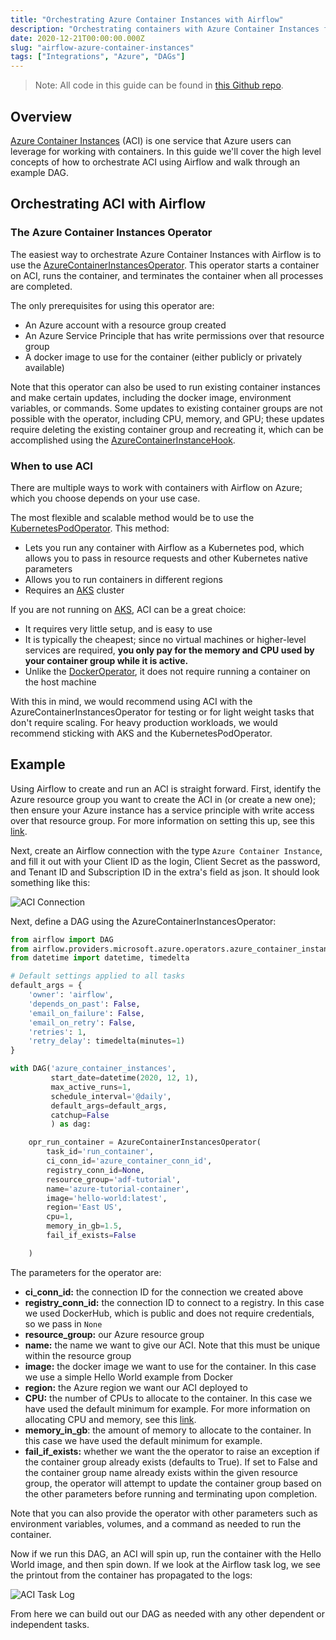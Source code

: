 ```yaml
---
title: "Orchestrating Azure Container Instances with Airflow"
description: "Orchestrating containers with Azure Container Instances from your Apache Airflow DAGs."
date: 2020-12-21T00:00:00.000Z
slug: "airflow-azure-container-instances"
tags: ["Integrations", "Azure", "DAGs"]
---
```


> Note: All code in this guide can be found in [this Github repo](https://github.com/astronomer/azure-operator-tutorials).

## Overview

[Azure Container Instances](https://azure.microsoft.com/en-us/services/container-instances/) (ACI) is one service that Azure users can leverage for working with containers. In this guide we'll cover the high level concepts of how to orchestrate ACI using Airflow and walk through an example DAG.

## Orchestrating ACI with Airflow

### The Azure Container Instances Operator

The easiest way to orchestrate Azure Container Instances with Airflow is to use the [AzureContainerInstancesOperator](https://airflow.apache.org/docs/apache-airflow/stable/_modules/airflow/contrib/operators/azure_container_instances_operator.html). This operator starts a container on ACI, runs the container, and terminates the container when all processes are completed. 

The only prerequisites for using this operator are:

- An Azure account with a resource group created
- An Azure Service Principle that has write permissions over that resource group
- A docker image to use for the container (either publicly or privately available)

Note that this operator can also be used to run existing container instances and make certain updates, including the docker image, environment variables, or commands. Some updates to existing container groups are not possible with the operator, including CPU, memory, and GPU; these updates require deleting the existing container group and recreating it, which can be accomplished using the [AzureContainerInstanceHook](https://github.com/apache/airflow/blob/master/airflow/providers/microsoft/azure/hooks/azure_container_instance.py).

### When to use ACI

There are multiple ways to work with containers with Airflow on Azure; which you choose depends on your use case. 

The most flexible and scalable method would be to use the [KubernetesPodOperator](https://airflow.apache.org/docs/apache-airflow/stable/kubernetes.html). This method:

- Lets you run any container with Airflow as a Kubernetes pod, which allows you to pass in resource requests and other Kubernetes native parameters
- Allows you to run containers in different regions
- Requires an [AKS](https://azure.microsoft.com/en-us/services/kubernetes-service/) cluster

If you are not running on [AKS](https://azure.microsoft.com/en-us/services/kubernetes-service/), ACI can be a great choice:

- It requires very little setup, and is easy to use
- It is typically the cheapest; since no virtual machines or higher-level services are required, **you only pay for the memory and CPU used by your container group while it is active.**
- Unlike the [DockerOperator](https://airflow.apache.org/docs/apache-airflow/1.10.4/_api/airflow/operators/docker_operator/index.html), it does not require running a container on the host machine

With this in mind, we would recommend using ACI with the AzureContainerInstancesOperator for testing or for light weight tasks that don't require scaling. For heavy production workloads, we would recommend sticking with AKS and the KubernetesPodOperator.

## Example

Using Airflow to create and run an ACI is straight forward. First, identify the Azure resource group you want to create the ACI in (or create a new one); then ensure your Azure instance has a service principle with write access over that resource group. For more information on setting this up, see this [link](https://docs.microsoft.com/en-us/azure/active-directory/develop/howto-create-service-principal-portal).

Next, create an Airflow connection with the type `Azure Container Instance`, and fill it out with your Client ID as the login, Client Secret as the password, and Tenant ID and Subscription ID in the extra's field as json. It should look something like this:

![ACI Connection](https://assets2.astronomer.io/main/guides/azure-container-instances/aci_connection.png)

Next, define a DAG using the AzureContainerInstancesOperator:

```python
from airflow import DAG
from airflow.providers.microsoft.azure.operators.azure_container_instances import AzureContainerInstancesOperator
from datetime import datetime, timedelta

# Default settings applied to all tasks
default_args = {
    'owner': 'airflow',
    'depends_on_past': False,
    'email_on_failure': False,
    'email_on_retry': False,
    'retries': 1,
    'retry_delay': timedelta(minutes=1)
}

with DAG('azure_container_instances',
         start_date=datetime(2020, 12, 1),
         max_active_runs=1,
         schedule_interval='@daily',
         default_args=default_args,
         catchup=False
         ) as dag:

    opr_run_container = AzureContainerInstancesOperator(
        task_id='run_container',
        ci_conn_id='azure_container_conn_id',
        registry_conn_id=None,
        resource_group='adf-tutorial',
        name='azure-tutorial-container',
        image='hello-world:latest',
        region='East US',
        cpu=1,
        memory_in_gb=1.5,
        fail_if_exists=False

    )
```

The parameters for the operator are:

- **ci_conn_id:** the connection ID for the connection we created above
- **registry_conn_id:** the connection ID to connect to a registry. In this case we used DockerHub, which is public and does not require credentials, so we pass in `None`
- **resource_group:** our Azure resource group
- **name:** the name we want to give our ACI. Note that this must be unique within the resource group
- **image:** the docker image we want to use for the container. In this case we use a simple Hello World example from Docker
- **region:** the Azure region we want our ACI deployed to
- **CPU:** the number of CPUs to allocate to the container. In this case we have used the default minimum for example. For more information on allocating CPU and memory, see this [link](https://docs.microsoft.com/en-us/azure/container-instances/container-instances-faq).
- **memory_in_gb**: the amount of memory to allocate to the container. In this case we have used the default minimum for example.
- **fail_if_exists:** whether we want the the operator to raise an exception if the container group already exists (defaults to True). If set to False and the container group name already exists within the given resource group, the operator will attempt to update the container group based on the other parameters before running and terminating upon completion.

Note that you can also provide the operator with other parameters such as environment variables, volumes, and a command as needed to run the container.

Now if we run this DAG, an ACI will spin up, run the container with the Hello World image, and then spin down. If we look at the Airflow task log, we see the printout from the container has propagated to the logs:

![ACI Task Log](https://assets2.astronomer.io/main/guides/azure-container-instances/aci_task_log.png)

From here we can build out our DAG as needed with any other dependent or independent tasks.
